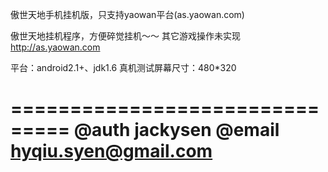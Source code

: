 傲世天地手机挂机版，只支持yaowan平台(as.yaowan.com)

傲世天地挂机程序，方便碎觉挂机～～ 其它游戏操作未实现
http://as.yaowan.com

平台：android2.1+、jdk1.6
真机测试屏幕尺寸：480*320



===============================
@auth     jackysen
@email    hyqiu.syen@gmail.com
===============================

